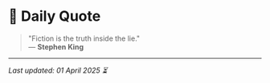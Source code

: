 # 📜 Daily Quote

> "Fiction is the truth inside the lie."  
> — **Stephen King**

---

_Last updated: 01 April 2025 ⏳_
